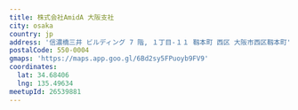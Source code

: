 ```yaml
---
title: 株式会社AmidA 大阪支社
city: osaka
country: jp
address: '信濃橋三井 ビルディング 7 階, １丁目-１１ 靱本町 西区 大阪市西区靱本町'
postalCode: 550-0004
gmaps: 'https://maps.app.goo.gl/6Bd2sy5FPuoyb9FV9'
coordinates:
  lat: 34.68406
  lng: 135.49634
meetupId: 26539881
---
```


